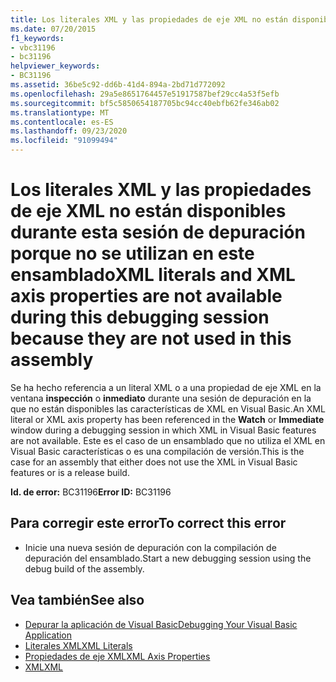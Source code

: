 ```yaml
---
title: Los literales XML y las propiedades de eje XML no están disponibles durante esta sesión de depuración porque no se utilizan en este ensamblado
ms.date: 07/20/2015
f1_keywords:
- vbc31196
- bc31196
helpviewer_keywords:
- BC31196
ms.assetid: 36be5c92-dd6b-41d4-894a-2bd71d772092
ms.openlocfilehash: 29a5e8651764457e51917587bef29cc4a53f5efb
ms.sourcegitcommit: bf5c5850654187705bc94cc40ebfb62fe346ab02
ms.translationtype: MT
ms.contentlocale: es-ES
ms.lasthandoff: 09/23/2020
ms.locfileid: "91099494"
---
```

# <a name="xml-literals-and-xml-axis-properties-are-not-available-during-this-debugging-session-because-they-are-not-used-in-this-assembly"></a><span data-ttu-id="c8359-102">Los literales XML y las propiedades de eje XML no están disponibles durante esta sesión de depuración porque no se utilizan en este ensamblado</span><span class="sxs-lookup"><span data-stu-id="c8359-102">XML literals and XML axis properties are not available during this debugging session because they are not used in this assembly</span></span>

<span data-ttu-id="c8359-103">Se ha hecho referencia a un literal XML o a una propiedad de eje XML en la ventana **inspección** o **inmediato** durante una sesión de depuración en la que no están disponibles las características de XML en Visual Basic.</span><span class="sxs-lookup"><span data-stu-id="c8359-103">An XML literal or XML axis property has been referenced in the **Watch** or **Immediate** window during a debugging session in which XML in Visual Basic features are not available.</span></span> <span data-ttu-id="c8359-104">Este es el caso de un ensamblado que no utiliza el XML en Visual Basic características o es una compilación de versión.</span><span class="sxs-lookup"><span data-stu-id="c8359-104">This is the case for an assembly that either does not use the XML in Visual Basic features or is a release build.</span></span>  
  
 <span data-ttu-id="c8359-105">**Id. de error:** BC31196</span><span class="sxs-lookup"><span data-stu-id="c8359-105">**Error ID:** BC31196</span></span>  
  
## <a name="to-correct-this-error"></a><span data-ttu-id="c8359-106">Para corregir este error</span><span class="sxs-lookup"><span data-stu-id="c8359-106">To correct this error</span></span>  
  
- <span data-ttu-id="c8359-107">Inicie una nueva sesión de depuración con la compilación de depuración del ensamblado.</span><span class="sxs-lookup"><span data-stu-id="c8359-107">Start a new debugging session using the debug build of the assembly.</span></span>  
  
## <a name="see-also"></a><span data-ttu-id="c8359-108">Vea también</span><span class="sxs-lookup"><span data-stu-id="c8359-108">See also</span></span>

- [<span data-ttu-id="c8359-109">Depurar la aplicación de Visual Basic</span><span class="sxs-lookup"><span data-stu-id="c8359-109">Debugging Your Visual Basic Application</span></span>](/visualstudio/debugger/debugger-basics)
- [<span data-ttu-id="c8359-110">Literales XML</span><span class="sxs-lookup"><span data-stu-id="c8359-110">XML Literals</span></span>](../language-reference/xml-literals/index.md)
- [<span data-ttu-id="c8359-111">Propiedades de eje XML</span><span class="sxs-lookup"><span data-stu-id="c8359-111">XML Axis Properties</span></span>](../language-reference/xml-axis/index.md)
- [<span data-ttu-id="c8359-112">XML</span><span class="sxs-lookup"><span data-stu-id="c8359-112">XML</span></span>](../programming-guide/language-features/xml/index.md)
